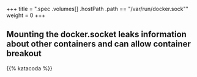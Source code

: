 +++
title = ".spec .volumes[] .hostPath .path == \"/var/run/docker.sock\""
weight = 0
+++

## Mounting the docker.socket leaks information about other containers and can allow container breakout



{{% katacoda %}}
